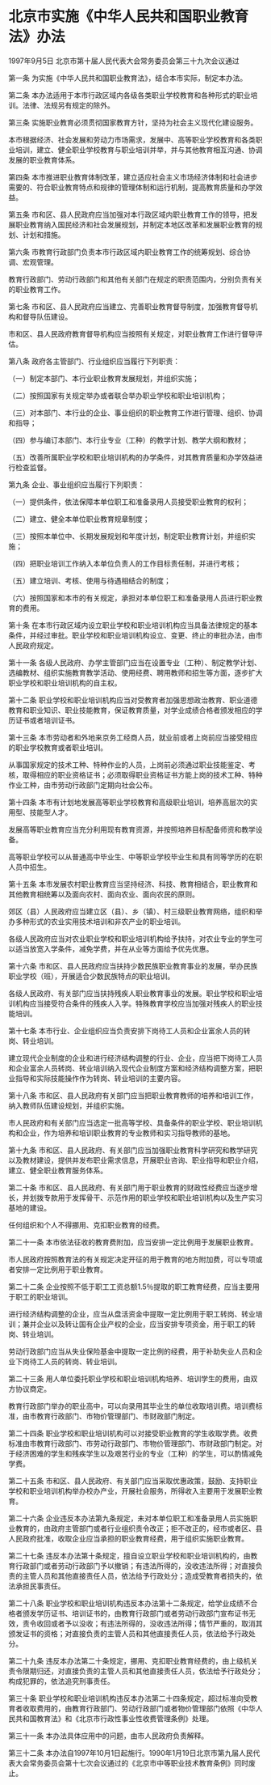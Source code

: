 # 北京市实施《中华人民共和国职业教育法》办法

1997年9月5日 北京市第十届人民代表大会常务委员会第三十九次会议通过



第一条 为实施《中华人民共和国职业教育法》，结合本市实际，制定本办法。

第二条 本办法适用于本市行政区域内各级各类职业学校教育和各种形式的职业培训。法律、法规另有规定的除外。

第三条 实施职业教育必须贯彻国家教育方针，坚持为社会主义现代化建设服务。

本市根据经济、社会发展和劳动力市场需求，发展中、高等职业学校教育和各类职业培训，建立、健全职业学校教育与职业培训并举，并与其他教育相互沟通、协调发展的职业教育体系。

第四条 本市推进职业教育体制改革，建立适应社会主义市场经济体制和社会进步需要的、符合职业教育特点和规律的管理体制和运行机制，提高教育质量和办学效益。

第五条 市和区、县人民政府应当加强对本行政区域内职业教育工作的领导，把发展职业教育纳入国民经济和社会发展规划，并制定本地区改革和发展职业教育的规划、计划和措施。

第六条 市教育行政部门负责本市行政区域内职业教育工作的统筹规划、综合协调、宏观管理。

教育行政部门、劳动行政部门和其他有关部门在规定的职责范围内，分别负责有关的职业教育工作。

第七条 市和区、县人民政府应当建立、完善职业教育督导制度，加强教育督导机构和督导队伍建设。

市和区、县人民政府教育督导机构应当按照有关规定，对职业教育工作进行督导评估。

第八条 政府各主管部门、行业组织应当履行下列职责：

（一）制定本部门、本行业职业教育发展规划，并组织实施；

（二）按照国家有关规定举办或者联合举办职业学校和职业培训机构；

（三）对本部门、本行业的企业、事业组织的职业教育工作进行管理、组织、协调和指导；

（四）参与编订本部门、本行业专业（工种）的教学计划、教学大纲和教材；

（五）改善所属职业学校和职业培训机构的办学条件，对其教育质量和办学效益进行检查监督。

第九条 企业、事业组织应当履行下列职责：

（一）提供条件，依法保障本单位职工和准备录用人员接受职业教育的权利；

（二）建立、健全本单位职业教育规章制度；

（三）按照本单位中、长期发展规划和年度计划，制定职业教育计划，并组织实施；

（四）把职业培训工作纳入本单位负责人的工作目标责任制，并进行考核；

（五）建立培训、考核、使用与待遇相结合的制度；

（六）按照国家和本市的有关规定，承担对本单位职工和准备录用人员进行职业教育的费用。

第十条 在本市行政区域内设立职业学校和职业培训机构应当具备法律规定的基本条件，并经过审批。职业学校和职业培训机构设立、变更、终止的审批办法，由市人民政府规定。

第十一条 各级人民政府、办学主管部门应当在设置专业（工种）、制定教学计划、选编教材、组织实施教育教学活动、使用经费、聘用教师和招生等方面，逐步扩大职业学校和职业培训机构的自主权。

第十二条 职业学校和职业培训机构应当对受教育者加强思想政治教育、职业道德教育和职业知识、职业技能教育，保证教育质量，对学业成绩合格者颁发相应的学历证书或者培训证书。

第十三条 本市劳动者和外地来京务工经商人员，就业前或者上岗前应当接受相应的职业学校教育或者职业培训。

从事国家规定的技术工种、特种作业的人员，上岗前必须通过职业技能鉴定、考核，取得相应的职业资格证书；必须取得职业资格证书方能上岗的技术工种、特种作业工种，由市劳动行政部门定期向社会公布。

第十四条 本市有计划地发展高等职业学校教育和高级职业培训，培养高层次的实用型、技能型人才。

发展高等职业教育应当充分利用现有教育资源，并按照培养目标配备师资和教学设备。

高等职业学校可以从普通高中毕业生、中等职业学校毕业生和具有同等学历的在职人员中招生。

第十五条 本市发展农村职业教育应当坚持经济、科技、教育相结合，职业教育和其他教育相统筹以及面向农村、面向农业、面向农民的原则。

郊区（县）人民政府应当建立区（县）、乡（镇）、村三级职业教育网络，组织和举办多种形式的农业实用技术培训和非农产业的职业培训。

各级人民政府应当对农业职业学校和职业培训机构给予扶持，对农业专业的学生可以适当放宽入学条件，减免学费，并在从业等方面给予优先优惠。

第十六条 市和区、县人民政府应当扶持少数民族职业教育事业的发展，举办民族职业学校（班），开展适合少数民族特点的职业培训。

各级人民政府、有关部门应当扶持残疾人职业教育事业的发展。职业学校和职业培训机构应当接受符合条件的残疾人入学。特殊教育学校应当加强对残疾人的职业技能培训。

第十七条 本市行业、企业组织应当负责安排下岗待工人员和企业富余人员的转岗、转业培训。

建立现代企业制度的企业和进行经济结构调整的行业、企业，应当把下岗待工人员和企业富余人员转岗、转业培训纳入现代企业制度方案和经济结构调整方案，把职业指导和实际技能操作作为转岗、转业培训的主要内容。

第十八条 市和区、县人民政府有关部门应当把职业教育教师的培养和培训工作，纳入教师队伍建设规划，并组织实施。

市人民政府和有关部门应当选定一批高等学校、具备条件的职业学校、职业培训机构和企业，作为培养和培训职业教育的专业教师和实习指导教师的基地。

第十九条 市和区、县人民政府、有关部门应当加强职业教育科学研究和教学研究以及教材建设，提供并发布职业需求信息，开展职业咨询、职业指导和职业介绍，建立、健全职业教育服务体系。

第二十条 市和区、县人民政府、有关部门用于职业教育的财政性经费应当逐步增长，并划拨专款用于发挥骨干、示范作用的职业学校和职业培训机构以及生产实习基地的建设。

任何组织和个人不得挪用、克扣职业教育的经费。

第二十一条 本市依法征收的教育费附加，应当安排一定比例用于发展职业教育。

市人民政府按照教育法的有关规定决定开征的用于教育的地方附加费，可以专项或者安排一定比例用于职业教育。

第二十二条 企业按照不低于职工工资总额1.5％提取的职工教育经费，应当主要用于职工的职业培训。

进行经济结构调整的企业，应当从盘活资金中提取一定比例用于职工转岗、转业培训；兼并企业以及转让国有企业产权的企业，应当安排专项资金，用于职工的转岗、转业培训。

劳动行政部门应当从失业保险基金中提取一定比例的经费，用于补助失业人员和企业下岗待工人员的转岗、转业培训。

第二十三条 用人单位委托职业学校和职业培训机构培养、培训学生的费用，由双方协议商定。

教育行政部门举办的职业高中，可以向录用其毕业生的单位收取培训费。培训费标准，由市教育行政部门、市物价管理部门、市财政部门制定。

第二十四条 职业学校和职业培训机构可以对接受职业教育的学生收取学费。收费标准由市教育行政部门、市劳动行政部门、市物价管理部门、市财政部门制定。对于经济困难的学生和残疾学生以及艰苦行业的专业（工种）的学生，可以酌情减免学费。

第二十五条 市和区、县人民政府、有关部门应当采取优惠政策，鼓励、支持职业学校和职业培训机构举办校办产业，开展社会服务，所得收入主要用于发展职业教育。

第二十六条 企业违反本办法第九条规定，未对本单位职工和准备录用人员实施职业教育的，由政府主管部门或者行业组织责令改正；拒不改正的，经市或者区、县人民政府批准，收取企业应当承担的职业教育经费，用于组织实施职业教育。

第二十七条 违反本办法第十条规定，擅自设立职业学校和职业培训机构的，由教育行政部门或者劳动行政部门予以撤销；有违法所得的，没收违法所得；对直接负责的主管人员和其他直接责任人员，依法给予行政处分；造成受教育者损失的，依法承担民事责任。

第二十八条 职业学校和职业培训机构违反本办法第十二条规定，给学业成绩不合格者颁发学历证书、培训证书的，由教育行政部门或者劳动行政部门宣布证书无效，责令收回或者予以没收；有违法所得的，没收违法所得；情节严重的，取消其颁发证书的资格；对直接负责的主管人员和其他直接责任人员，依法给予行政处分。

第二十九条 违反本办法第二十条规定，挪用、克扣职业教育经费的，由上级机关责令限期归还，对直接负责的主管人员和其他直接责任人员，依法给予行政处分；构成犯罪的，依法追究刑事责任。

第三十条 职业学校和职业培训机构违反本办法第二十四条规定，超过标准向受教育者收取费用的，由教育行政部门、劳动行政部门或者物价管理部门依照《中华人民共和国教育法》和《北京市行政性事业性收费管理条例》处理。

第三十一条 本办法具体应用中的问题，由市人民政府负责解释。

第三十二条 本办法自1997年10月1日起施行。1990年1月19日北京市第九届人民代表大会常务委员会第十七次会议通过的《北京市中等职业技术教育条例》同时废止。